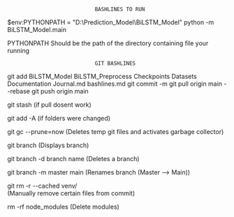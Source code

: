                                 BASHLINES TO RUN

$env:PYTHONPATH = "D:\Prediction_Model\BiLSTM_Model"
python -m BiLSTM_Model.main

PYTHONPATH Should be the path of the directory containing file your running

                                GIT BASHLINES

git add  BiLSTM_Model BiLSTM_Preprocess Checkpoints Datasets Documentation Journal.md bashlines.md 
git commit -m
git pull origin main --rebase 
git push origin main

git stash 
        (if pull dosent work)

git add -A 
        (if folders were changed)

git gc --prune=now 
                        (Deletes temp git files and activates garbage collector)

git branch 
                        (Displays branch)

git branch -d branch name 
                        (Deletes a branch)

git branch -m master main 
                        (Renames branch  (Master --> Main))

git rm -r --cached venv/   
                        (Manually remove certain files from commit)

rm -rf node_modules 
                        (Delete modules)


